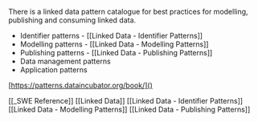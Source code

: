 There is a linked data pattern catalogue for best practices for modelling, publishing and consuming linked data.

- Identifier patterns - [[Linked Data - Identifier Patterns]]
- Modelling patterns - [[Linked Data - Modelling Patterns]]
- Publishing patterns - [[Linked Data - Publishing Patterns]]
- Data management patterns
- Application patterns

[https://patterns.dataincubator.org/book/]()

[[_SWE Reference]]
[[Linked Data]]
[[Linked Data - Identifier Patterns]]
[[Linked Data - Modelling Patterns]]
[[Linked Data - Publishing Patterns]]
